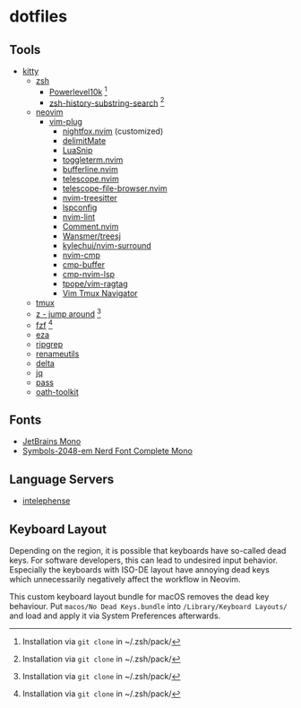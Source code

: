 # dotfiles

## Tools

- [kitty](https://sw.kovidgoyal.net/kitty)
    - [zsh](https://www.zsh.org)
        - [Powerlevel10k](https://github.com/romkatv/powerlevel10k) [^1]
        - [zsh-history-substring-search](https://github.com/zsh-users/zsh-history-substring-search) [^1]
    - [neovim](https://www.neovim.io)
        - [vim-plug](https://github.com/junegunn/vim-plug)
            - [nightfox.nvim](https://github.com/EdenEast/nightfox.nvim) (customized)
            - [delimitMate](https://github.com/Raimondi/delimitMate)
            - [LuaSnip](https://github.com/L3MON4D3/LuaSnip)
            - [toggleterm.nvim](https://github.com/akinsho/toggleterm.nvim)
            - [bufferline.nvim](https://github.com/akinsho/bufferline.nvim)
            - [telescope.nvim](https://github.com/nvim-telescope/telescope.nvim)
            - [telescope-file-browser.nvim](https://github.com/nvim-telescope/telescope-file-browser.nvim)
            - [nvim-treesitter](https://github.com/nvim-treesitter/nvim-treesitter)
            - [lspconfig](https://github.com/neovim/nvim-lspconfig)
            - [nvim-lint](https://github.com/mfussenegger/nvim-lint)
            - [Comment.nvim](https://github.com/numToStr/Comment.nvim)
            - [Wansmer/treesj](https://github.com/Wansmer/treesj)
            - [kylechui/nvim-surround](https://github.com/kylechui/nvim-surround)
            - [nvim-cmp](https://github.com/hrsh7th/nvim-cmp/)
            - [cmp-buffer](https://github.com/hrsh7th/cmp-buffer)
            - [cmp-nvim-lsp](https://github.com/hrsh7th/cmp-nvim-lsp)
            - [tpope/vim-ragtag](https://github.com/tpope/vim-ragtag)
            - [Vim Tmux Navigator](https://github.com/christoomey/vim-tmux-navigator)
    - [tmux](https://github.com/tmux/tmux/wiki/Installing)
    - [z - jump around](https://github.com/rupa/z) [^1]
    - [fzf](https://github.com/junegunn/fzf) [^1]
    - [eza](https://github.com/eza-community/eza/)
    - [ripgrep](https://github.com/BurntSushi/ripgrep)
    - [renameutils](https://www.nongnu.org/renameutils/)
    - [delta](https://github.com/dandavison/delta)
    - [jq](https://jqlang.github.io/jq/)
    - [pass](https://www.passwordstore.org)
    - [oath-toolkit](https://www.nongnu.org/oath-toolkit/)

## Fonts

- [JetBrains Mono](https://www.jetbrains.com/mono/)
- [Symbols-2048-em Nerd Font Complete Mono](https://github.com/ryanoasis/nerd-fonts)

## Language Servers

- [intelephense](https://intelephense.com)

## Keyboard Layout

Depending on the region, it is possible that keyboards have so-called dead keys. For software developers, this can lead to undesired input behavior. Especially the keyboards with ISO-DE layout have annoying dead keys which unnecessarily negatively affect the workflow in Neovim.

This custom keyboard layout bundle for macOS removes the dead key behaviour. Put `macos/No Dead Keys.bundle` into `/Library/Keyboard Layouts/` and load and apply it via System Preferences afterwards.

[^1]: Installation via `git clone` in ~/.zsh/pack/<package-name>
